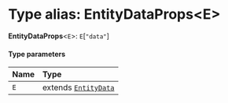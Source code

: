 # Type alias: EntityDataProps\<E>

**EntityDataProps**<`E`>: `E`\[`"data"`]

#### Type parameters

| Name | Type |
| :------ | :------ |
| `E` | extends [`EntityData`](/en/auto-docs/editor/classes/EntityData.md) |
